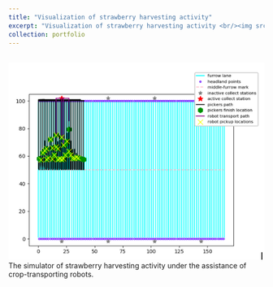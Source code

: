 ```yaml
---
title: "Visualization of strawberry harvesting activity"
excerpt: "Visualization of strawberry harvesting activity <br/><img src='/images/harvesting_simulator.png'>"
collection: portfolio
---
```

<br/><img src='/images/harvesting_simulator.png'>
The simulator of strawberry harvesting activity under the assistance of crop-transporting robots.